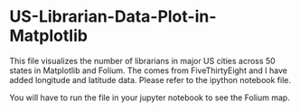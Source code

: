 # US-Librarian-Data-Plot-in-Matplotlib

This file visualizes the number of librarians in major US cities across 50 states in Matplotlib and Folium. The comes from FiveThirtyEight and I have added longitude and latitude data. Please refer to the ipython notebook file.

You will have to run the file in your jupyter notebook to see the Folium map.
